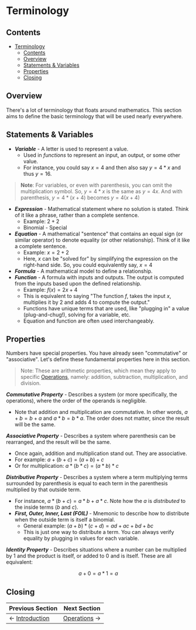 # Terminology

## Contents

- [Terminology](#terminology)
  - [Contents](#contents)
  - [Overview](#overview)
  - [Statements \& Variables](#statements--variables)
  - [Properties](#properties)
  - [Closing](#closing)

## Overview

There's a lot of terminology that floats around mathematics. This section aims to define the basic terminology that will be used nearly everywhere.

## Statements & Variables

- ***Variable*** - A letter is used to represent a value.
  - Used in *functions* to represent an input, an output, or some other value.
  - For instance, you could say $x=4$ and then also say $y = 4 * x$ and thus $y = 16$.

> **Note**: For variables, or even with parenthesis, you can omit the multiplication symbol. So, $y=4 * x$ is the same as $y = 4x$. And with parenthesis, $y = 4 * (x + 4)$ becomes $y=4(x+4)$

- ***Expression*** - Mathematical statement where no solution is stated. Think of it like a phrase, rather than a complete sentence.
  - Example: $2 + 2$
  - Binomial - Special
- ***Equation*** - A mathematical "sentence" that contains an equal sign (or similar operator) to denote equality (or other relationship). Think of it like a complete sentence.
  - Example: $x = 2 + 2$
  - Here, $x$ can be "solved for" by simplifying the expression on the right-hand side. So, you could equivalently say, $x = 4$
- ***Formula*** - A mathematical model to define a relationship.
- ***Function*** - A formula with inputs and outputs. The output is computed from the inputs based upon the defined relationship.
  - Example: $f(x) = 2x + 4$
  - This is equivalent to saying "The function $f$, takes the input $x$, multiplies it by $2$ and adds $4$ to compute the output."
  - Functions have unique terms that are used, like "plugging in" a value (plug-and-chug!), solving for a variable, etc.
  - Equation and function are often used interchangeably.

## Properties

Numbers have special properties. You have already seen "commutative" or "associative". Let's define these fundamental properties here in this section.

> Note: These are arithmetic properties, which mean they apply to specific [Operations](./2-Operations.md), namely: addition, subtraction, multiplication, and division.

***Commutative Property*** - Describes a system (or more specifically, the operations), where the order of the operands is negligible.

- Note that addition and multiplication are commutative. In other words, $a+b=b+a$ and $a*b=b*a$. The order does not matter, since the result will be the same.

***Associative Property*** - Describes a system where parenthesis can be rearranged, and the result will be the same.

- Once again, addition and multiplication stand out. They are associative.
- For example: $a+(b+c) = (a+b)+c$
- Or for multiplication: $a*(b*c) = (a*b)*c$

***Distributive Property*** - Describes a system where a term multiplying terms surrounded by parenthesis is equal to each term in the parenthesis multiplied by that outside term.

- For instance, $a*(b+c) = a*b+a*c$. Note how the $a$ is *distributed* to the inside terms ($b$ and $c$).
- ***First, Outer, Inner, Last (FOIL)*** - Mnemonic to describe how to distribute when the outside term is itself a binomial.
  - General example: $(a+b)*(c+d) = ad + ac + bd + bc$
  - This is just one way to distribute a term. You can always verify equality by plugging in values for each variable.

***Identity Property*** - Describes situations where a number can be multiplied by 1 and the product is itself, or added to 0 and is itself. These are all equivalent:

$$ a + 0 = a * 1 = a$$

## Closing

| Previous Section | Next Section |
| ---------------- | ------------ |
| $\leftarrow$ [Introduction](./0-Introduction.md) | [Operations](./2-Operations.md) $\rightarrow$ |
